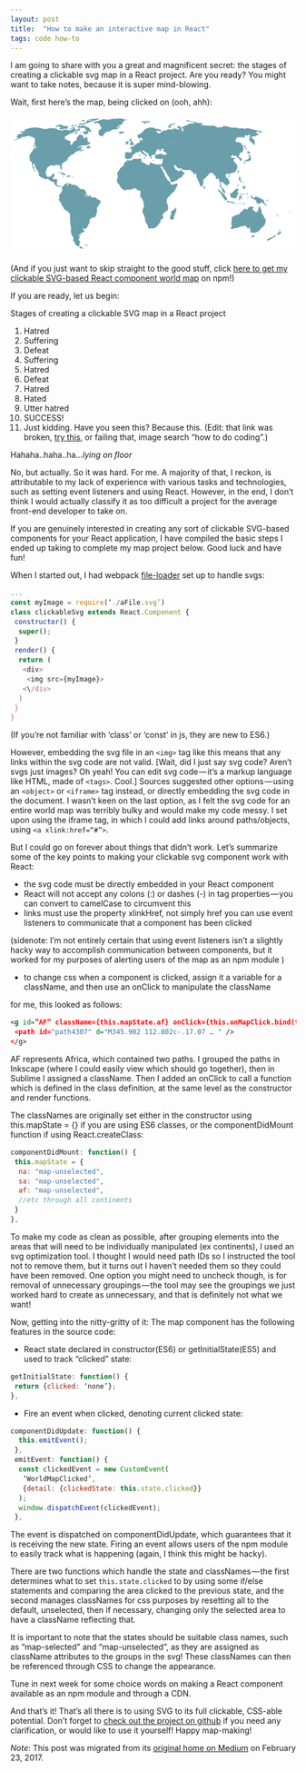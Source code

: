 ```yaml
---
layout: post
title:  "How to make an interactive map in React"
tags: code how-to
---
```


I am going to share with you a great and magnificent secret: the stages of creating a clickable svg map in a React project. Are you ready? You might want to take notes, because it is super mind-blowing.  

Wait, first here’s the map, being clicked on (ooh, ahh):  

![clickable map being clicked](/img/map-being-clicked.gif)  
<!--more-->

(And if you just want to skip straight to the good stuff, click [here to get my clickable SVG-based React component world map](https://www.npmjs.com/package/react-world-map) on npm!)  

If you are ready, let us begin:  

Stages of creating a clickable SVG map in a React project  

1. Hatred
2. Suffering
3. Defeat
4. Suffering
5. Hatred
6. Defeat
7. Hatred
8. Hated
9. Utter hatred
10. SUCCESS!
11. Just kidding. Have you seen this? Because this. (Edit: that link was broken, [try this](https://s33.postimg.org/niqd2zgwf/code.jpg), or failing that, image search “how to do coding”.)  

Hahaha..haha..ha…*lying on floor*  

No, but actually. So it was hard. For me. A majority of that, I reckon, is attributable to my lack of experience with various tasks and technologies, such as setting event listeners and using React. However, in the end, I don’t think I would actually classify it as too difficult a project for the average front-end developer to take on.  

If you are genuinely interested in creating any sort of clickable SVG-based components for your React application, I have compiled the basic steps I ended up taking to complete my map project below. Good luck and have fun!  

When I started out, I had webpack [file-loader](https://www.npmjs.com/package/file-loader) set up to handle svgs:

```js
...
const myImage = require(‘./aFile.svg’)
class clickableSvg extends React.Component {
 constructor() {
  super();
 }
 render() {
  return (
   <div>
    <img src={myImage}>
   <\/div>
  )
 }
}
```

(If you’re not familiar with ‘class’ or ‘const’ in js, they are new to ES6.)  

However, embedding the svg file in an `<img>` tag like this means that any links within the svg code are not valid. [Wait, did I just say svg code? Aren’t svgs just images? Oh yeah! You can edit svg code — it’s a markup language like HTML, made of `<tags>`. Cool.] Sources suggested other options — using an `<object>` or `<iframe>` tag instead, or directly embedding the svg code in the document. I wasn’t keen on the last option, as I felt the svg code for an entire world map was terribly bulky and would make my code messy. I set upon using the iframe tag, in which I could add links around paths/objects, using `<a xlink:href=“#”>`.  

But I could go on forever about things that didn’t work. Let’s summarize some of the key points to making your clickable svg component work with React:  

- the svg code must be directly embedded in your React component
- React will not accept any colons (:) or dashes (-) in tag properties — you can convert to camelCase to circumvent this
- links must use the property xlinkHref, not simply href
you can use event listeners to communicate that a component has been clicked   

(sidenote: I’m not entirely certain that using event listeners isn’t a slightly hacky way to accomplish communication between components, but it worked for my purposes of alerting users of the map as an npm module )
- to change css when a component is clicked, assign it a variable for a className, and then use an onClick to manipulate the className  

for me, this looked as follows:
```svg
<g id=”AF” className={this.mapState.af} onClick={this.onMapClick.bind(this, ‘af’)} >
 <path id="path4307" d="M345.902 112.802c-.17.07 … " />
</g>
```
AF represents Africa, which contained two paths. I grouped the paths in Inkscape (where I could easily view which should go together), then in Sublime I assigned a className. Then I added an onClick to call a function which is defined in the class definition, at the same level as the constructor and render functions.  

The classNames are originally set either in the constructor using this.mapState = {<see code below>} if you are using ES6 classes, or the componentDidMount function if using React.createClass:  

```js
componentDidMount: function() {
 this.mapState = {
  na: "map-unselected",
  sa: "map-unselected",
  af: "map-unselected",
  //etc through all continents
 }
},
```

To make my code as clean as possible, after grouping elements into the areas that will need to be individually manipulated (ex continents), I used an svg optimization tool. I thought I would need path IDs so I instructed the tool not to remove them, but it turns out I haven’t needed them so they could have been removed. One option you might need to uncheck though, is for removal of unnecessary groupings — the tool may see the groupings we just worked hard to create as unnecessary, and that is definitely not what we want!  

Now, getting into the nitty-gritty of it: The map component has the following features in the source code:
- React state declared in constructor(ES6) or getInitialState(ES5) and used to track “clicked” state:

```js
getInitialState: function() {
 return {clicked: ‘none’};
},
```
- Fire an event when clicked, denoting current clicked state:

```js
componentDidUpdate: function() {
  this.emitEvent();
 },
 emitEvent: function() {
  const clickedEvent = new CustomEvent(
   ‘WorldMapClicked’,
   {detail: {clickedState: this.state.clicked}}
  );
  window.dispatchEvent(clickedEvent);
 },
```
The event is dispatched on componentDidUpdate, which guarantees that it is receiving the new state. Firing an event allows users of the npm module to easily track what is happening (again, I think this might be hacky).  

There are two functions which handle the state and classNames — the first determines what to set `this.state.clicked` to by using some if/else statements and comparing the area clicked to the previous state, and the second manages classNames for css purposes by resetting all to the default, unselected, then if necessary, changing only the selected area to have a className reflecting that.  

It is important to note that the states should be suitable class names, such as “map-selected” and “map-unselected”, as they are assigned as className attributes to the groups in the svg! These classNames can then be referenced through CSS to change the appearance.  

Tune in next week for some choice words on making a React component available as an npm module and through a CDN.  

And that’s it! That’s all there is to using SVG to its full clickable, CSS-able potential. Don’t forget to [check out the project on github](https://github.com/heatherbooker/clickable-svg-map) if you need any clarification, or would like to use it yourself! Happy map-making!

*Note*: This post was migrated from its [original home on Medium](https://medium.com/@heatherbooker/how-to-make-an-interactive-map-in-react-f4e6e074b500#.entvl9iu5) on February 23, 2017.
